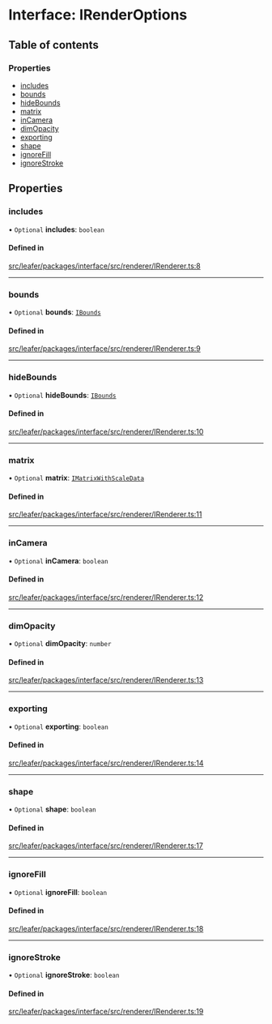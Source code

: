 # Interface: IRenderOptions

## Table of contents

### Properties

- [includes](IRenderOptions.md#includes)
- [bounds](IRenderOptions.md#bounds)
- [hideBounds](IRenderOptions.md#hidebounds)
- [matrix](IRenderOptions.md#matrix)
- [inCamera](IRenderOptions.md#incamera)
- [dimOpacity](IRenderOptions.md#dimopacity)
- [exporting](IRenderOptions.md#exporting)
- [shape](IRenderOptions.md#shape)
- [ignoreFill](IRenderOptions.md#ignorefill)
- [ignoreStroke](IRenderOptions.md#ignorestroke)

## Properties

### includes

• `Optional` **includes**: `boolean`

#### Defined in

[src/leafer/packages/interface/src/renderer/IRenderer.ts:8](https://github.com/leaferjs/leafer/blob/ddf9650d989917c451947b101193d83f38b9fdcf/packages/interface/src/renderer/IRenderer.ts#L8)

___

### bounds

• `Optional` **bounds**: [`IBounds`](IBounds.md)

#### Defined in

[src/leafer/packages/interface/src/renderer/IRenderer.ts:9](https://github.com/leaferjs/leafer/blob/ddf9650d989917c451947b101193d83f38b9fdcf/packages/interface/src/renderer/IRenderer.ts#L9)

___

### hideBounds

• `Optional` **hideBounds**: [`IBounds`](IBounds.md)

#### Defined in

[src/leafer/packages/interface/src/renderer/IRenderer.ts:10](https://github.com/leaferjs/leafer/blob/ddf9650d989917c451947b101193d83f38b9fdcf/packages/interface/src/renderer/IRenderer.ts#L10)

___

### matrix

• `Optional` **matrix**: [`IMatrixWithScaleData`](IMatrixWithScaleData.md)

#### Defined in

[src/leafer/packages/interface/src/renderer/IRenderer.ts:11](https://github.com/leaferjs/leafer/blob/ddf9650d989917c451947b101193d83f38b9fdcf/packages/interface/src/renderer/IRenderer.ts#L11)

___

### inCamera

• `Optional` **inCamera**: `boolean`

#### Defined in

[src/leafer/packages/interface/src/renderer/IRenderer.ts:12](https://github.com/leaferjs/leafer/blob/ddf9650d989917c451947b101193d83f38b9fdcf/packages/interface/src/renderer/IRenderer.ts#L12)

___

### dimOpacity

• `Optional` **dimOpacity**: `number`

#### Defined in

[src/leafer/packages/interface/src/renderer/IRenderer.ts:13](https://github.com/leaferjs/leafer/blob/ddf9650d989917c451947b101193d83f38b9fdcf/packages/interface/src/renderer/IRenderer.ts#L13)

___

### exporting

• `Optional` **exporting**: `boolean`

#### Defined in

[src/leafer/packages/interface/src/renderer/IRenderer.ts:14](https://github.com/leaferjs/leafer/blob/ddf9650d989917c451947b101193d83f38b9fdcf/packages/interface/src/renderer/IRenderer.ts#L14)

___

### shape

• `Optional` **shape**: `boolean`

#### Defined in

[src/leafer/packages/interface/src/renderer/IRenderer.ts:17](https://github.com/leaferjs/leafer/blob/ddf9650d989917c451947b101193d83f38b9fdcf/packages/interface/src/renderer/IRenderer.ts#L17)

___

### ignoreFill

• `Optional` **ignoreFill**: `boolean`

#### Defined in

[src/leafer/packages/interface/src/renderer/IRenderer.ts:18](https://github.com/leaferjs/leafer/blob/ddf9650d989917c451947b101193d83f38b9fdcf/packages/interface/src/renderer/IRenderer.ts#L18)

___

### ignoreStroke

• `Optional` **ignoreStroke**: `boolean`

#### Defined in

[src/leafer/packages/interface/src/renderer/IRenderer.ts:19](https://github.com/leaferjs/leafer/blob/ddf9650d989917c451947b101193d83f38b9fdcf/packages/interface/src/renderer/IRenderer.ts#L19)
